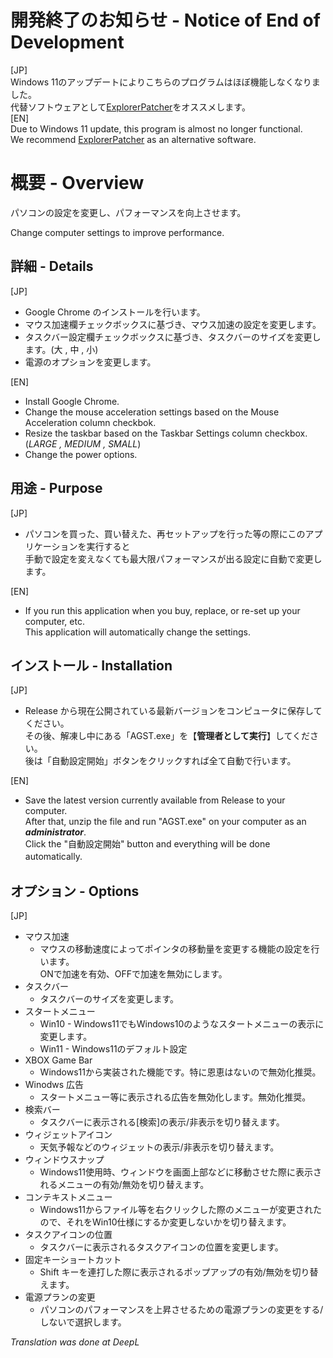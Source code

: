# 開発終了のお知らせ - Notice of End of Development
[JP]  
Windows 11のアップデートによりこちらのプログラムはほぼ機能しなくなりました。  
代替ソフトウェアとして[ExplorerPatcher](https://github.com/valinet/ExplorerPatcher)をオススメします。  
[EN]  
Due to Windows 11 update, this program is almost no longer functional.  
We recommend [ExplorerPatcher](https://github.com/valinet/ExplorerPatcher) as an alternative software.  


  
# 概要 - Overview  
パソコンの設定を変更し、パフォーマンスを向上させます。  
  
Change computer settings to improve performance.  
  
## 詳細 - Details  
[JP]  
- Google Chrome のインストールを行います。  
- マウス加速欄チェックボックスに基づき、マウス加速の設定を変更します。  
- タスクバー設定欄チェックボックスに基づき、タスクバーのサイズを変更します。(大 , 中 , 小)  
- 電源のオプションを変更します。  

[EN]  
- Install Google Chrome.  
- Change the mouse acceleration settings based on the Mouse Acceleration column checkbok.  
- Resize the taskbar based on the Taskbar Settings column checkbox.(_LARGE , MEDIUM , SMALL_)  
- Change the power options.  
  
## 用途 - Purpose  
[JP]  
- パソコンを買った、買い替えた、再セットアップを行った等の際にこのアプリケーションを実行すると  
手動で設定を変えなくても最大限パフォーマンスが出る設定に自動で変更します。  

[EN]  
- If you run this application when you buy, replace, or re-set up your computer, etc.  
This application will automatically change the settings.  

## インストール - Installation  
[JP]  
- Release から現在公開されている最新バージョンをコンピュータに保存してください。  
その後、解凍し中にある「AGST.exe」を【**管理者として実行**】してください。  
後は「自動設定開始」ボタンをクリックすれば全て自動で行います。  

[EN]  
- Save the latest version currently available from Release to your computer.  
After that, unzip the file and run "AGST.exe" on your computer as an **_administrator_**.  
Click the "自動設定開始" button and everything will be done automatically.　　
  
## オプション - Options  
[JP]  
- マウス加速  
    - マウスの移動速度によってポインタの移動量を変更する機能の設定を行います。  
    ONで加速を有効、OFFで加速を無効にします。  
- タスクバー  
    - タスクバーのサイズを変更します。  
- スタートメニュー  
    - Win10 - Windows11でもWindows10のようなスタートメニューの表示に変更します。  
    - Win11 - Windows11のデフォルト設定  
- XBOX Game Bar  
    - Windows11から実装された機能です。特に恩恵はないので無効化推奨。  
- Winodws 広告  
    - スタートメニュー等に表示される広告を無効化します。無効化推奨。  
- 検索バー  
    - タスクバーに表示される[検索]の表示/非表示を切り替えます。  
- ウィジェットアイコン  
    - 天気予報などのウィジェットの表示/非表示を切り替えます。  
- ウィンドウスナップ  
    - Windows11使用時、ウィンドウを画面上部などに移動させた際に表示されるメニューの有効/無効を切り替えます。  
- コンテキストメニュー  
    - Windows11からファイル等を右クリックした際のメニューが変更されたので、それをWin10仕様にするか変更しないかを切り替えます。  
- タスクアイコンの位置  
    - タスクバーに表示されるタスクアイコンの位置を変更します。  
- 固定キーショートカット  
    - Shift キーを連打した際に表示されるポップアップの有効/無効を切り替えます。  
- 電源プランの変更  
    - パソコンのパフォーマンスを上昇させるための電源プランの変更をする/しないで選択します。  
  
*Translation was done at DeepL*
